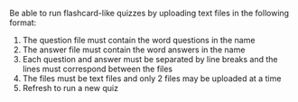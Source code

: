 Be able to run flashcard-like quizzes by uploading text files in the following format:

1. The question file must contain the word questions in the name
2. The answer file must contain the word answers in the name
3. Each question and answer must be separated by line breaks and the lines must correspond between the files
4. The files must be text files and only 2 files may be uploaded at a time
5. Refresh to run a new quiz
